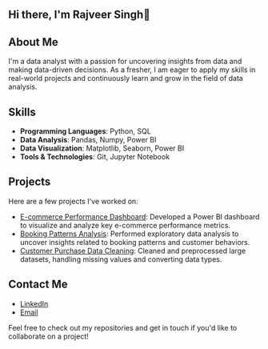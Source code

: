 ## Hi there, I'm Rajveer Singh👋

## About Me
I'm a data analyst with a passion for uncovering insights from data and making data-driven decisions. As a fresher, I am eager to apply my skills in real-world projects and continuously learn and grow in the field of data analysis.

## Skills
- **Programming Languages**: Python, SQL
- **Data Analysis**: Pandas, Numpy, Power BI
- **Data Visualization**: Matplotlib, Seaborn, Power BI
- **Tools & Technologies**: Git, Jupyter Notebook

## Projects
Here are a few projects I've worked on:
- [E-commerce Performance Dashboard](https://github.com/rajveer8808/e-commerce_dashbord): Developed a Power BI dashboard to visualize and analyze key e-commerce performance metrics.
- [Booking Patterns Analysis](https://github.com/rajveer8808/Hotel_Booking_analysis): Performed exploratory data analysis to uncover insights related to booking patterns and customer behaviors.
- [Customer Purchase Data Cleaning](https://github.com/rajveer8808/Customer_purchase): Cleaned and preprocessed large datasets, handling missing values and converting data types.

## Contact Me
- [LinkedIn](https://www.linkedin.com/in/rajveer8808/)
- [Email](rajveer311999@gmail.com)

Feel free to check out my repositories and get in touch if you'd like to collaborate on a project!


